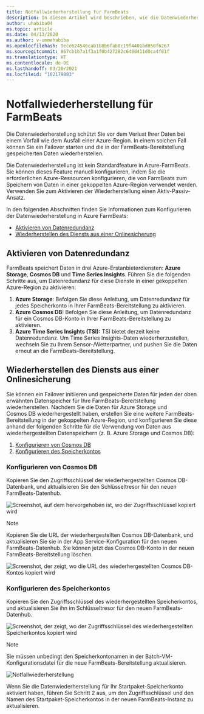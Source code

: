```yaml
---
title: Notfallwiederherstellung für FarmBeats
description: In diesem Artikel wird beschrieben, wie die Datenwiederherstellung vor dem Verlust Ihrer Daten schützt.
author: uhabiba04
ms.topic: article
ms.date: 04/13/2020
ms.author: v-ummehabiba
ms.openlocfilehash: 9ece624546cab1b8b6fab8c19f4401bd050f6267
ms.sourcegitcommit: 867cb1b7a1f3a1f0b427282c648d411d0ca4f81f
ms.translationtype: HT
ms.contentlocale: de-DE
ms.lasthandoff: 03/20/2021
ms.locfileid: "102179883"
---
```

# <a name="disaster-recovery-for-farmbeats"></a>Notfallwiederherstellung für FarmBeats

Die Datenwiederherstellung schützt Sie vor dem Verlust Ihrer Daten bei einem Vorfall wie dem Ausfall einer Azure-Region. In einem solchen Fall können Sie ein Failover starten und die in der FarmBeats-Bereitstellung gespeicherten Daten wiederherstellen.

Die Datenwiederherstellung ist kein Standardfeature in Azure-FarmBeats. Sie können dieses Feature manuell konfigurieren, indem Sie die erforderlichen Azure-Ressourcen konfigurieren, die von FarmBeats zum Speichern von Daten in einer gekoppelten Azure-Region verwendet werden. Verwenden Sie zum Aktivieren der Wiederherstellung einen Aktiv-Passiv-Ansatz.

In den folgenden Abschnitten finden Sie Informationen zum Konfigurieren der Datenwiederherstellung in Azure FarmBeats:

- [Aktivieren von Datenredundanz](#enable-data-redundancy)
- [Wiederherstellen des Diensts aus einer Onlinesicherung](#restore-service-from-online-backup)


## <a name="enable-data-redundancy"></a>Aktivieren von Datenredundanz

FarmBeats speichert Daten in drei Azure-Erstanbieterdiensten: **Azure Storage**, **Cosmos DB** und **Time Series Insights**. Führen Sie die folgenden Schritte aus, um Datenredundanz für diese Dienste in einer gekoppelten Azure-Region zu aktivieren:

1.  **Azure Storage**: Befolgen Sie diese Anleitung, um Datenredundanz für jedes Speicherkonto in Ihrer FarmBeats-Bereitstellung zu aktivieren.
2.  **Azure Cosmos DB:** Befolgen Sie diese Anleitung, um Datenredundanz für ein Cosmos DB-Konto in Ihrer FarmBeats-Bereitstellung zu aktivieren.
3.  **Azure Time Series Insights (TSI):** TSI bietet derzeit keine Datenredundanz. Um Time Series Insights-Daten wiederherzustellen, wechseln Sie zu Ihrem Sensor-/Wetterpartner, und pushen Sie die Daten erneut an die FarmBeats-Bereitstellung.

## <a name="restore-service-from-online-backup"></a>Wiederherstellen des Diensts aus einer Onlinesicherung

Sie können ein Failover initiieren und gespeicherte Daten für jeden der oben erwähnten Datenspeicher für Ihre FarmBeats-Bereitstellung wiederherstellen. Nachdem Sie die Daten für Azure Storage und Cosmos DB wiederhergestellt haben, erstellen Sie eine weitere FarmBeats-Bereitstellung in der gekoppelten Azure-Region, und konfigurieren Sie diese anhand der folgenden Schritte für die Verwendung von Daten aus wiederhergestellten Datenspeichern (z. B. Azure Storage und Cosmos DB):

1. [Konfigurieren von Cosmos DB](#configure-cosmos-db)
2. [Konfigurieren des Speicherkontos](#configure-storage-account)


### <a name="configure-cosmos-db"></a>Konfigurieren von Cosmos DB

Kopieren Sie den Zugriffsschlüssel der wiederhergestellten Cosmos DB-Datenbank, und aktualisieren Sie den Schlüsseltresor für den neuen FarmBeats-Datenhub.


  ![Screenshot, auf dem hervorgehoben ist, wo der Zugriffsschlüssel kopiert wird](./media/disaster-recovery-for-farmbeats/key-vault-secrets.png)

> [!NOTE]
> Kopieren Sie die URL der wiederhergestellten Cosmos DB-Datenbank, und aktualisieren Sie sie in der App Service-Konfiguration für den neuen FarmBeats-Datenhub. Sie können jetzt das Cosmos DB-Konto in der neuen FarmBeats-Bereitstellung löschen.

  ![Screenshot, der zeigt, wo die URL des wiederhergestellten Cosmos DB-Kontos kopiert wird](./media/disaster-recovery-for-farmbeats/configuration.png)

### <a name="configure-storage-account"></a>Konfigurieren des Speicherkontos

Kopieren Sie den Zugriffsschlüssel des wiederhergestellten Speicherkontos, und aktualisieren Sie ihn im Schlüsseltresor für den neuen FarmBeats-Datenhub.

![Screenshot, der zeigt, wo der Zugriffsschlüssel des wiederhergestellten Speicherkontos kopiert wird](./media/disaster-recovery-for-farmbeats/key-vault-7-secrets.png)

>[!NOTE]
> Sie müssen unbedingt den Speicherkontonamen in der Batch-VM-Konfigurationsdatei für die neue FarmBeats-Bereitstellung aktualisieren.

![Notfallwiederherstellung](./media/disaster-recovery-for-farmbeats/batch-prep-files.png)

Wenn Sie die Datenwiederherstellung für Ihr Startpaket-Speicherkonto aktiviert haben, führen Sie Schritt 2 aus, um den Zugriffsschlüssel und den Namen des Startpaket-Speicherkontos in der neuen FarmBeats-Instanz zu aktualisieren.
